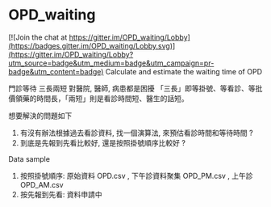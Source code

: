 # OPD_waiting

[![Join the chat at https://gitter.im/OPD_waiting/Lobby](https://badges.gitter.im/OPD_waiting/Lobby.svg)](https://gitter.im/OPD_waiting/Lobby?utm_source=badge&utm_medium=badge&utm_campaign=pr-badge&utm_content=badge)
Calculate and estimate the waiting time of OPD

門診等待 三長兩短 對醫院, 醫師, 病患都是困擾
「三長」即等掛號、等看診、等批價領藥的時間長，「兩短」則是看診時間短、醫生的話短。

想要解決的問題如下
1. 有沒有辦法根據過去看診資料, 找一個演算法, 來預估看診時間和等待時間 ?
2. 到底是先報到先看比較好, 還是按照掛號順序比較好 ?

Data sample 
1. 按照掛號順序: 原始資料 OPD.csv , 下午診資料聚集 OPD_PM.csv , 上午診 OPD_AM.csv
2. 按先報到先看:  資料申請中
